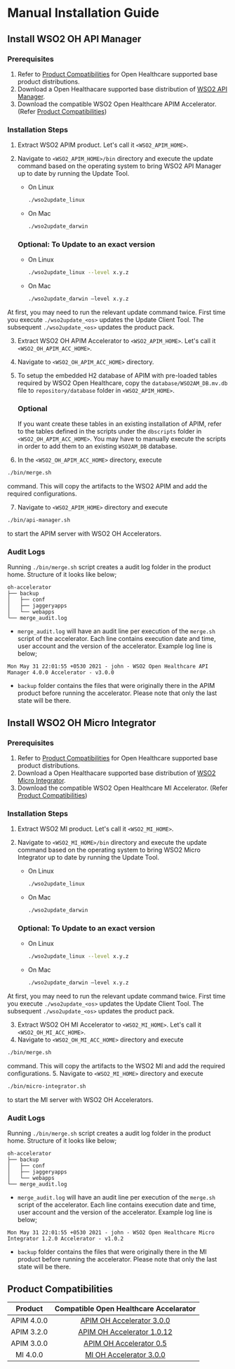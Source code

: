 # Manual Installation Guide

## Install WSO2 OH API Manager

### Prerequisites
1. Refer to [Product Compatibilities](#product-compatibilities) for Open Healthcare supported base product distributions.
2. Download a Open Healthacare supported base distribution of [WSO2 API Manager](https://wso2.com/api-management/previous-releases/).
3. Download the compatible WSO2 Open Healthcare APIM Accelerator. (Refer [Product Compatibilities](#product-compatibilities))

### Installation Steps
1. Extract WSO2 APIM product. Let's call it `<WSO2_APIM_HOME>`.
2. Navigate to `<WSO2_APIM_HOME>/bin` directory and execute the update command based on the operating system to bring WSO2 API Manager up to date by running the Update Tool. 

    - On Linux
        ```sh
        ./wso2update_linux
        ```
        
    - On Mac
        ```sh
        ./wso2update_darwin
        ```

    ### Optional: To Update to an exact version

    - On Linux
        ```sh
        ./wso2update_linux --level x.y.z
        ```
            
    - On Mac
        ```sh
        ./wso2update_darwin –level x.y.z
        ```
At first, you may need to run the relevant update command twice. First time you execute `./wso2update_<os>` updates the Update Client Tool. The subsequent `./wso2update_<os>` updates the product pack.

3. Extract WSO2 OH APIM Accelerator to `<WSO2_APIM_HOME>`. Let's call it `<WSO2_OH_APIM_ACC_HOME>`.
4. Navigate to `<WSO2_OH_APIM_ACC_HOME>` directory.
5. To setup the embedded H2 database of APIM with pre-loaded tables required by WSO2 Open Healthcare, copy the `database/WSO2AM_DB.mv.db` file to `repository/database` folder in `<WSO2_APIM_HOME>`.

    ### Optional
    If you want create these tables in an existing installation of APIM, refer to the tables defined in the scripts under the `dbscripts` folder in `<WSO2_OH_APIM_ACC_HOME>`. You may have to manually execute the scripts in order to add them to an existing `WSO2AM_DB` database.

6. In the `<WSO2_OH_APIM_ACC_HOME>` directory, execute 
```sh
./bin/merge.sh
``` 
command. This will copy the artifacts to the WSO2 APIM and add the required configurations.

7. Navigate to `<WSO2_APIM_HOME>` directory and execute 
```sh
./bin/api-manager.sh
```
to start the APIM server with WSO2 OH Accelerators.

### Audit Logs
Running `./bin/merge.sh` script creates a audit log folder in the product home. Structure of it looks like below;


```
oh-accelerator
├── backup
│   ├── conf
│   ├── jaggeryapps
│   └── webapps
└── merge_audit.log

```

- `merge_audit.log` will have an audit line per execution of the `merge.sh` script of the accelerator. Each line contains execution date and time, user account and the version of the accelerator. Example log line is below;
```buttonless
Mon May 31 22:01:55 +0530 2021 - john - WSO2 Open Healthcare API Manager 4.0.0 Accelerator - v3.0.0
```
- `backup` folder contains the files that were originally there in the APIM product before running the accelerator. Please note that only the last state will be there. 

## Install WSO2 OH Micro Integrator

### Prerequisites
1. Refer to [Product Compatibilities](#product-compatibilities) for Open Healthcare supported base product distributions.
2. Download a Open Healthacare supported base distribution of [WSO2 Micro Integrator](https://wso2.com/api-management/previous-releases/).
3. Download the compatible WSO2 Open Healthcare MI Accelerator. (Refer [Product Compatibilities](#product-compatibilities))

### Installation Steps
1. Extract WSO2 MI product. Let's call it `<WSO2_MI_HOME>`.
2. Navigate to `<WSO2_MI_HOME>/bin` directory and execute the update command based on the operating system to bring WSO2 Micro Integrator up to date by running the Update Tool. 

    - On Linux
        ```sh
        ./wso2update_linux
        ```
        
    - On Mac
        ```sh
        ./wso2update_darwin
        ```

    ### Optional: To Update to an exact version

    - On Linux
        ```sh
        ./wso2update_linux --level x.y.z
        ```
            
    - On Mac
        ```sh
        ./wso2update_darwin –level x.y.z
        ```
At first, you may need to run the relevant update command twice. First time you execute `./wso2update_<os>` updates the Update Client Tool. The subsequent `./wso2update_<os>` updates the product pack.

3. Extract WSO2 OH MI Accelerator to `<WSO2_MI_HOME>`. Let's call it `<WSO2_OH_MI_ACC_HOME>`.
4. Navigate to `<WSO2_OH_MI_ACC_HOME>` directory and execute 
```sh
./bin/merge.sh
``` 
command. This will copy the artifacts to the WSO2 MI and add the required configurations.
5. Navigate to `<WSO2_MI_HOME>` directory and execute 
```sh
./bin/micro-integrator.sh
```
to start the MI server with WSO2 OH Accelerators.

### Audit Logs
Running `./bin/merge.sh` script creates a audit log folder in the product home. Structure of it looks like below;


```
oh-accelerator
├── backup
│   ├── conf
│   ├── jaggeryapps
│   └── webapps
└── merge_audit.log

```

- `merge_audit.log` will have an audit line per execution of the `merge.sh` script of the accelerator. Each line contains execution date and time, user account and the version of the accelerator. Example log line is below;
```buttonless
Mon May 31 22:01:55 +0530 2021 - john - WSO2 Open Healthcare Micro Integrator 1.2.0 Accelerator - v1.0.2
```
- `backup` folder contains the files that were originally there in the MI product before running the accelerator. Please note that only the last state will be there.  

## Product Compatibilities

| Product          | Compatible Open Healthcare Accelarator  |
|---------------------------|-----------------------------------------|
|<center>APIM 4.0.0</center>|<center>[APIM OH Accelerator 3.0.0](https://github.com/wso2-enterprise/open-healthcare-apim/releases/download/v3.0.0/wso2oh-apim-accelerator-3.0.0.zip)</center>                           |
|<center>APIM 3.2.0</center>|<center>[APIM OH Accelerator 1.0.12](https://github.com/wso2-enterprise/open-healthcare-apim/releases/download/v1.0.12/wso2oh-apim-accelerator-1.0.12.zip)</center>                          |
|<center>APIM 3.0.0</center>|<center>[APIM OH Accelerator 0.5](https://github.com/wso2-enterprise/open-healthcare-apim/releases/download/v0.5.0/wso2oh-apim-accelerator-0.5.0.zip)</center>                           |
|<center>MI 4.0.0</center>  |<center>[MI OH Accelerator 3.0.0](https://github.com/wso2-enterprise/open-healthcare-integration/releases/download/v3.0.0-alpha/wso2oh-mi-accelerator-3.0.0-alpha.zip)</center>                       |
